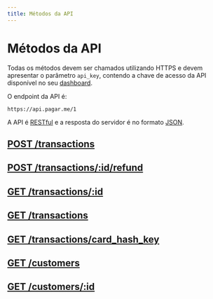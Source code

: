 ```yaml
---
title: Métodos da API
---
```


# Métodos da API

Todas os métodos devem ser chamados utilizando HTTPS e devem apresentar o parâmetro `api_key`, contendo a chave de acesso da API disponível no seu [dashboard](https://dashboard.pagar.me).

O endpoint da API é:

	https://api.pagar.me/1


A API é [RESTful](https://en.wikipedia.org/wiki/Representational_state_transfer) e a resposta do servidor é no formato [JSON](http://www.json.org).

## [POST /transactions](/docs/restful-api/transactions/index.html#post-transaction)

## [POST /transactions/:id/refund](/docs/restful-api/transactions/index.html#post-transaction-refund)

## [GET /transactions/:id](/docs/restful-api/transactions/index.html#get-transaction)

## [GET /transactions](/docs/restful-api/transactions/index.html#get-transactions)

## [GET /transactions/card_hash_key](/docs/restful-api/transactions/index.html#get-card-hash-key)

## [GET /customers](/docs/restful-api/customers/index.html#get-customers)

## [GET /customers/:id](/docs/restful-api/customers/index.html#get-customer)
